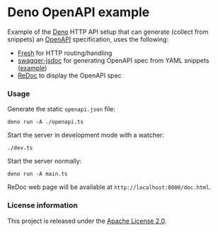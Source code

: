 # Deno OpenAPI example

Example of the [Deno](https://deno.com/) HTTP API setup that can generate (collect from snippets) an [OpenAPI](https://www.openapis.org/what-is-openapi) specification, uses the following:

 - [Fresh](https://fresh.deno.dev/docs/introduction) for HTTP routing/handling
 - [swagger-jsdoc](https://github.com/Surnet/swagger-jsdoc) for generating OpenAPI spec from YAML snippets ([example](https://github.com/notranspile-js/deno-openapi-example/blob/master/routes/api/test1.yaml))
 - [ReDoc](https://github.com/Redocly/redoc) to display the OpenAPI spec

### Usage

Generate the static `openapi.json` file:

```
deno run -A ./openapi.ts
```

Start the server in development mode with a watcher:

```
./dev.ts
```

Start the server normally:

```
deno run -A main.ts
```

ReDoc web page will be available at `http://localhost:8000/doc.html`.

### License information

This project is released under the [Apache License 2.0](http://www.apache.org/licenses/LICENSE-2.0).

